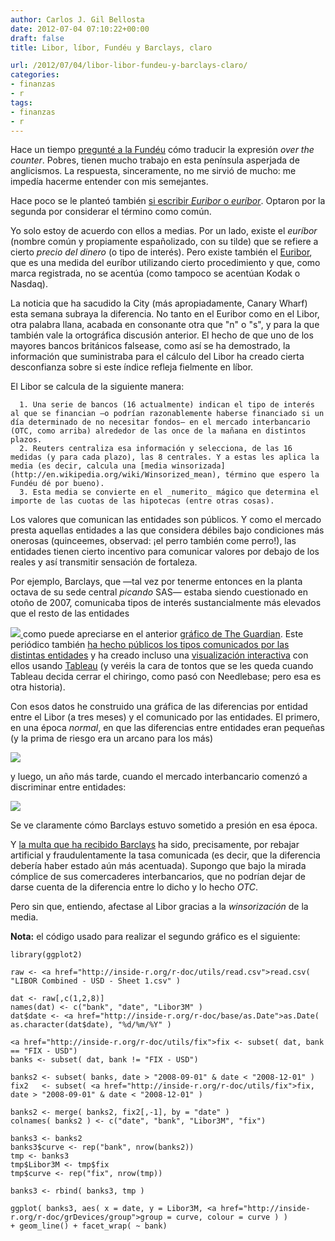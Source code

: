 ```yaml
---
author: Carlos J. Gil Bellosta
date: 2012-07-04 07:10:22+00:00
draft: false
title: Libor, líbor, Fundéu y Barclays, claro

url: /2012/07/04/libor-libor-fundeu-y-barclays-claro/
categories:
- finanzas
- r
tags:
- finanzas
- r
---
```


Hace un tiempo [pregunté a la Fundéu](http://www.fundeu.es/consultas-O-over-the-counter-2734.html) cómo traducir la expresión _over the counter_. Pobres, tienen mucho trabajo en esta península asperjada de anglicismos. La respuesta, sinceramente, no me sirvió de mucho: me impedía hacerme entender con mis semejantes.

Hace poco se le planteó también [si escribir _Euribor_ o _euríbor_](http://www.fundeu.es/vademecum-E-euribor-6574.html). Optaron por la segunda por considerar el término como común.

Yo solo estoy de acuerdo con ellos a medias. Por un lado, existe el _euríbor_ (nombre común y propiamente españolizado, con su tilde) que se refiere a cierto _precio del dinero_ (o tipo de interés). Pero existe también el [Euribor](http://www.euribor-ebf.eu/), que es una medida del euríbor utilizando cierto procedimiento y que, como marca registrada, no se acentúa (como tampoco se acentúan Kodak o Nasdaq).

La noticia que ha sacudido la City (más apropiadamente, Canary Wharf) esta semana subraya la diferencia. No tanto en el Euribor como en el Libor, otra palabra llana, acabada en consonante otra que "n" o "s", y para la que también vale la ortográfica discusión anterior. El hecho de que uno de los mayores bancos británicos falsease, como así se ha demostrado, la información que suministraba para el cálculo del Libor ha creado cierta desconfianza sobre si este índice refleja fielmente en líbor.

El Libor se calcula de la siguiente manera:



	  1. Una serie de bancos (16 actualmente) indican el tipo de interés al que se financian —o podrían razonablemente haberse financiado si un día determinado de no necesitar fondos— en el mercado interbancario (OTC, como arriba) alrededor de las once de la mañana en distintos plazos.
	  2. Reuters centraliza esa información y selecciona, de las 16 medidas (y para cada plazo), las 8 centrales. Y a estas les aplica la media (es decir, calcula una [media winsorizada](http://en.wikipedia.org/wiki/Winsorized_mean), término que espero la Fundéu dé por bueno).
	  3. Esta media se convierte en el _numerito_ mágico que determina el importe de las cuotas de las hipotecas (entre otras cosas).

Los valores que comunican las entidades son públicos. Y como el mercado presta aquellas entidades a las que considera débiles bajo condiciones más onerosas (quinceemes, observad: ¡el perro también come perro!), las entidades tienen cierto incentivo para comunicar valores por debajo de los reales y así transmitir sensación de fortaleza.

Por ejemplo, Barclays, que —tal vez por tenerme entonces en la planta octava de su sede central _picando_ SAS— estaba siendo cuestionado en otoño de 2007, comunicaba tipos de interés sustancialmente más elevados que el resto de las entidades

[![](/wp-uploads/2012/07/libor_barclays.jpg)
](/wp-uploads/2012/07/libor_barclays.jpg)
como puede apreciarse en el anterior [gráfico de The Guardian](http://www.guardian.co.uk/news/datablog/2012/jul/03/libor-rates-set-banks). Este periódico también [ha hecho públicos los tipos comunicados por las distintas entidades](https://docs.google.com/spreadsheet/ccc?key=0AonYZs4MzlZbdEtRNnA4SWx1djhTSHpyYVliQ1pFb2c) y ha creado incluso una [visualización interactiva](http://www.guardian.co.uk/news/datablog/interactive/2012/jul/03/libor-rate-fixing-bank-submissions) con ellos usando [Tableau](http://www.tableausoftware.com/) (y veréis la cara de tontos que se les queda cuando Tableau decida cerrar el chiringo, como pasó con Needlebase; pero esa es otra historia).

Con esos datos he construido una gráfica de las diferencias por entidad entre el Libor (a tres meses) y el comunicado por las entidades. El primero, en una época _normal_, en que las diferencias entre entidades eran pequeñas (y la prima de riesgo era un arcano para los más)

[![](/wp-uploads/2012/07/libor_2007.png)
](/wp-uploads/2012/07/libor_2007.png)

y luego, un año más tarde, cuando el mercado interbancario comenzó a discriminar entre entidades:

[![](/wp-uploads/2012/07/libor_2008.png)
](/wp-uploads/2012/07/libor_2008.png)

Se ve claramente cómo Barclays estuvo sometido a presión en esa época.

Y [la multa que ha recibido Barclays](http://www.elmundo.es/elmundo/2012/06/27/economia/1340819077.html) ha sido, precisamente, por rebajar artificial y fraudulentamente la tasa comunicada (es decir, que la diferencia debería haber estado aún más acentuada). Supongo que bajo la mirada cómplice de sus comercaderes interbancarios, que no podrían dejar de darse cuenta de la diferencia entre lo dicho y lo hecho _OTC_.

Pero sin que, entiendo, afectase al Libor gracias a la _winsorización_ de la media.

**Nota:** el código usado para realizar el segundo gráfico es el siguiente:



    library(ggplot2)

    raw <- <a href="http://inside-r.org/r-doc/utils/read.csv">read.csv( "LIBOR Combined - USD - Sheet 1.csv" )

    dat <- raw[,c(1,2,8)]
    names(dat) <- c("bank", "date", "Libor3M" )
    dat$date <- <a href="http://inside-r.org/r-doc/base/as.Date">as.Date( as.character(dat$date), "%d/%m/%Y" )

    <a href="http://inside-r.org/r-doc/utils/fix">fix <- subset( dat, bank == "FIX - USD")
    banks <- subset( dat, bank != "FIX - USD")

    banks2 <- subset( banks, date > "2008-09-01" & date < "2008-12-01" )
    fix2   <- subset( <a href="http://inside-r.org/r-doc/utils/fix">fix, date > "2008-09-01" & date < "2008-12-01" )

    banks2 <- merge( banks2, fix2[,-1], by = "date" )
    colnames( banks2 ) <- c("date", "bank", "Libor3M", "fix")

    banks3 <- banks2
    banks3$curve <- rep("bank", nrow(banks2))
    tmp <- banks3
    tmp$Libor3M <- tmp$fix
    tmp$curve <- rep("fix", nrow(tmp))

    banks3 <- rbind( banks3, tmp )

    ggplot( banks3, aes( x = date, y = Libor3M, <a href="http://inside-r.org/r-doc/grDevices/group">group = curve, colour = curve ) )
    + geom_line() + facet_wrap( ~ bank)
